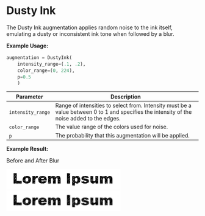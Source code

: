 # Dusty Ink

The Dusty Ink augmentation applies random noise to the ink itself, emulating a dusty or inconsistent ink tone when followed by a blur.

**Example Usage:**

```python
augmentation = DustyInk(
	intensity_range=(.1, .2),
	color_range=(0, 224),
	p=0.5
    )
```

| Parameter | Description |
|---|---|
| `intensity_range` | Range of intensities to select from. Intensity must be a value between 0 to 1 and specifies the intensity of the noise added to the edges. |
| `color_range` | The value range of the colors used for noise. |
| `p` | The probability that this augmentation will be applied. |

**Example Result:**

Before and After Blur

![Dusty Ink no Blur](../../images/Augmentations/DustyInk.png)
![Dusty Ink with Blur](../../images/Augmentations/DustyInkBlur.png)

